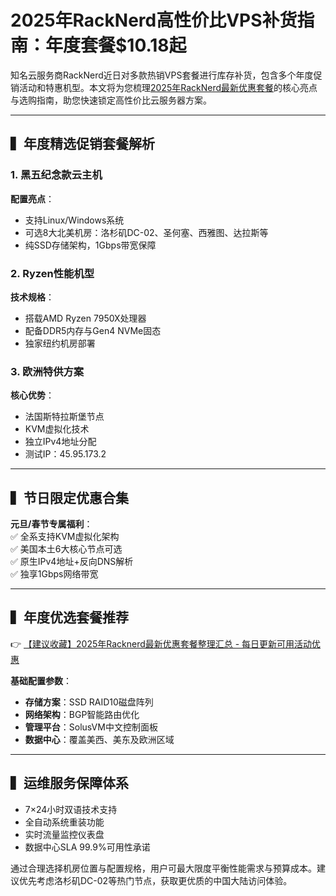 # 2025年RackNerd高性价比VPS补货指南：年度套餐$10.18起

知名云服务商RackNerd近日对多款热销VPS套餐进行库存补货，包含多个年度促销活动和特惠机型。本文将为您梳理[2025年RackNerd最新优惠套餐](https://bit.ly/Rack_Nerd)的核心亮点与选购指南，助您快速锁定高性价比云服务器方案。

---

## ▍年度精选促销套餐解析

### 1. 黑五纪念款云主机
**配置亮点**：  
- 支持Linux/Windows系统  
- 可选8大北美机房：洛杉矶DC-02、圣何塞、西雅图、达拉斯等  
- 纯SSD存储架构，1Gbps带宽保障  

### 2. Ryzen性能机型
**技术规格**：  
- 搭载AMD Ryzen 7950X处理器  
- 配备DDR5内存与Gen4 NVMe固态  
- 独家纽约机房部署  

### 3. 欧洲特供方案
**核心优势**：  
- 法国斯特拉斯堡节点  
- KVM虚拟化技术  
- 独立IPv4地址分配  
- 测试IP：45.95.173.2  

---

## ▍节日限定优惠合集
**元旦/春节专属福利**：  
✅ 全系支持KVM虚拟化架构  
✅ 美国本土6大核心节点可选  
✅ 原生IPv4地址+反向DNS解析  
✅ 独享1Gbps网络带宽  

---

## ▍年度优选套餐推荐
👉 [【建议收藏】2025年Racknerd最新优惠套餐整理汇总 - 每日更新可用活动优惠](https://bit.ly/Rack_Nerd)  

**基础配置参数**：  
- **存储方案**：SSD RAID10磁盘阵列  
- **网络架构**：BGP智能路由优化  
- **管理平台**：SolusVM中文控制面板  
- **数据中心**：覆盖美西、美东及欧洲区域  

---

## ▍运维服务保障体系
- 7×24小时双语技术支持  
- 全自动系统重装功能  
- 实时流量监控仪表盘  
- 数据中心SLA 99.9%可用性承诺  

通过合理选择机房位置与配置规格，用户可最大限度平衡性能需求与预算成本。建议优先考虑洛杉矶DC-02等热门节点，获取更优质的中国大陆访问体验。